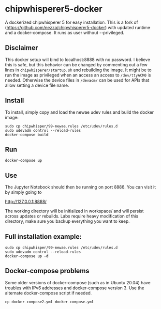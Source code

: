 # chipwhisperer5-docker

A dockerized chipwhisperer 5 for easy installation. This is a fork of (https://github.com/nezza/chipwhisperer5-docker) with updated runtime and a docker-compose. It runs as user without --privileged.

## Disclaimer

This docker setup will bind to localhost:8888 with no password. I believe this is safe, but this behavior can be changed by commenting out a few lines in `chipwhisperer/startup.sh` and rebuilding the image. It might be to run the image as privileged when an access an access to `/dev/ttyACM0` is needed. Otherwise the device files in `/devacm/` can be used for APIs that allow setting a device file name.

## Install

To install, simply copy and load the newae udev rules and build the docker image:

```
sudo cp chipwhisper/99-newae.rules /etc/udev/rules.d
sudo udevadm control --reload-rules
docker-compose build
```

## Run

```
docker-compose up
```

## Use

The Jupyter Notebook should then be running on port 8888. You can visit it by simply going to

http://127.0.0.1:8888/

The working directory will be initialized in workspace/ and will persist across updates or rebuilds. Labs require heavy modification of this directory, make sure you backup everything you want to keep.

## Full installation example:

```
sudo cp chipwhisper/99-newae.rules /etc/udev/rules.d
sudo udevadm control --reload-rules
docker-compose up -d
```

## Docker-compose problems

Some older versions of docker-compose (such as in Ubuntu 20.04) have troubles with IPv6 addresses and docker-compose version 3. Use the alternate docker-compose script if needed.

```
cp docker-compose2.yml docker-compose.yml
```
